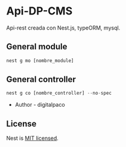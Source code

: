 # Api-DP-CMS

Api-rest creada con Nest.js, typeORM, mysql.

## General module

```js
nest g mo [nombre_module]

```

## General controller

```js
nest g co [nombre_controller] --no-spec

```

- Author - digitalpaco


## License

  Nest is [MIT licensed](LICENSE).
